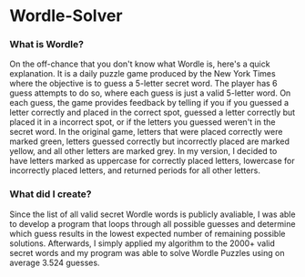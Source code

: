 # Wordle-Solver

### What is Wordle?

On the off-chance that you don't know what Wordle is, here's a quick explanation. It is a daily puzzle game produced by the New York Times where the objective is to guess a 5-letter secret word. The player has 6 guess attempts to do so, where each guess is just a valid 5-letter word. On each guess, the game provides feedback by telling if you if you guessed a letter correctly and placed in the correct spot, guessed a letter correctly but placed it in a incorrect spot, or if the letters you guessed weren't in the secret word. In the original game, letters that were placed correctly were marked green, letters guessed correctly but incorrectly placed are marked yellow, and all other letters are marked grey. In my version, I decided to have letters marked as uppercase for correctly placed letters, lowercase for incorrectly placed letters, and returned periods for all other letters. 

### What did I create?

Since the list of all valid secret Wordle words is publicly avaliable, I was able to develop a program that loops through all possible guesses and determine which guess results in the lowest expected number of remaining possible solutions. Afterwards, I simply applied my algorithm to the 2000+ valid secret words and my program was able to solve Wordle Puzzles using on average 3.524 guesses.
